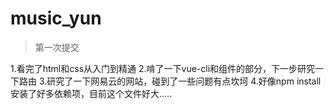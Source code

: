 # music_yun

> 第一次提交



1.看完了html和css从入门到精通
2.啃了一下vue-cli和组件的部分，下一步研究一下路由
3.研究了一下网易云的网站，碰到了一些问题有点坎坷
4.好像npm install 安装了好多依赖项，目前这个文件好大.....
